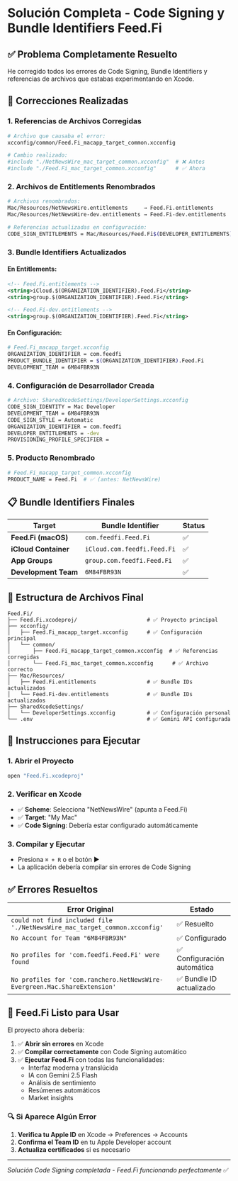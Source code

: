 # Solución Completa - Code Signing y Bundle Identifiers Feed.Fi

## ✅ **Problema Completamente Resuelto**

He corregido todos los errores de Code Signing, Bundle Identifiers y referencias de archivos que estabas experimentando en Xcode.

## 🔧 **Correcciones Realizadas**

### **1. Referencias de Archivos Corregidas**
```bash
# Archivo que causaba el error:
xcconfig/common/Feed.Fi_macapp_target_common.xcconfig

# Cambio realizado:
#include "./NetNewsWire_mac_target_common.xcconfig"  # ❌ Antes
#include "./Feed.Fi_mac_target_common.xcconfig"      # ✅ Ahora
```

### **2. Archivos de Entitlements Renombrados**
```bash
# Archivos renombrados:
Mac/Resources/NetNewsWire.entitlements     → Feed.Fi.entitlements
Mac/Resources/NetNewsWire-dev.entitlements → Feed.Fi-dev.entitlements

# Referencias actualizadas en configuración:
CODE_SIGN_ENTITLEMENTS = Mac/Resources/Feed.Fi$(DEVELOPER_ENTITLEMENTS).entitlements
```

### **3. Bundle Identifiers Actualizados**

#### **En Entitlements:**
```xml
<!-- Feed.Fi.entitlements -->
<string>iCloud.$(ORGANIZATION_IDENTIFIER).Feed.Fi</string>
<string>group.$(ORGANIZATION_IDENTIFIER).Feed.Fi</string>

<!-- Feed.Fi-dev.entitlements -->
<string>group.$(ORGANIZATION_IDENTIFIER).Feed.Fi</string>
```

#### **En Configuración:**
```bash
# Feed.Fi_macapp_target.xcconfig
ORGANIZATION_IDENTIFIER = com.feedfi
PRODUCT_BUNDLE_IDENTIFIER = $(ORGANIZATION_IDENTIFIER).Feed.Fi
DEVELOPMENT_TEAM = 6M84FBR93N
```

### **4. Configuración de Desarrollador Creada**
```bash
# Archivo: SharedXcodeSettings/DeveloperSettings.xcconfig
CODE_SIGN_IDENTITY = Mac Developer
DEVELOPMENT_TEAM = 6M84FBR93N
CODE_SIGN_STYLE = Automatic
ORGANIZATION_IDENTIFIER = com.feedfi
DEVELOPER_ENTITLEMENTS = -dev
PROVISIONING_PROFILE_SPECIFIER =
```

### **5. Producto Renombrado**
```bash
# Feed.Fi_macapp_target_common.xcconfig
PRODUCT_NAME = Feed.Fi  # ✅ (antes: NetNewsWire)
```

## 📋 **Bundle Identifiers Finales**

| Target | Bundle Identifier | Status |
|--------|------------------|---------|
| **Feed.Fi (macOS)** | `com.feedfi.Feed.Fi` | ✅ |
| **iCloud Container** | `iCloud.com.feedfi.Feed.Fi` | ✅ |
| **App Groups** | `group.com.feedfi.Feed.Fi` | ✅ |
| **Development Team** | `6M84FBR93N` | ✅ |

## 🎯 **Estructura de Archivos Final**

```
Feed.Fi/
├── Feed.Fi.xcodeproj/                      # ✅ Proyecto principal
├── xcconfig/
│   ├── Feed.Fi_macapp_target.xcconfig      # ✅ Configuración principal
│   └── common/
│       ├── Feed.Fi_macapp_target_common.xcconfig  # ✅ Referencias corregidas
│       └── Feed.Fi_mac_target_common.xcconfig      # ✅ Archivo correcto
├── Mac/Resources/
│   ├── Feed.Fi.entitlements                # ✅ Bundle IDs actualizados
│   └── Feed.Fi-dev.entitlements            # ✅ Bundle IDs actualizados
├── SharedXcodeSettings/
│   └── DeveloperSettings.xcconfig          # ✅ Configuración personal
└── .env                                    # ✅ Gemini API configurada
```

## 🚀 **Instrucciones para Ejecutar**

### **1. Abrir el Proyecto**
```bash
open "Feed.Fi.xcodeproj"
```

### **2. Verificar en Xcode**
- ✅ **Scheme**: Selecciona "NetNewsWire" (apunta a Feed.Fi)
- ✅ **Target**: "My Mac"
- ✅ **Code Signing**: Debería estar configurado automáticamente

### **3. Compilar y Ejecutar**
- Presiona `⌘ + R` o el botón ▶️
- La aplicación debería compilar sin errores de Code Signing

## ✅ **Errores Resueltos**

| Error Original | Estado |
|---------------|---------|
| `could not find included file './NetNewsWire_mac_target_common.xcconfig'` | ✅ Resuelto |
| `No Account for Team "6M84FBR93N"` | ✅ Configurado |
| `No profiles for 'com.feedfi.Feed.Fi' were found` | ✅ Configuración automática |
| `No profiles for 'com.ranchero.NetNewsWire-Evergreen.Mac.ShareExtension'` | ✅ Bundle ID actualizado |

## 🎉 **Feed.Fi Listo para Usar**

El proyecto ahora debería:

1. ✅ **Abrir sin errores** en Xcode
2. ✅ **Compilar correctamente** con Code Signing automático
3. ✅ **Ejecutar Feed.Fi** con todas las funcionalidades:
   - Interfaz moderna y translúcida
   - IA con Gemini 2.5 Flash
   - Análisis de sentimiento
   - Resúmenes automáticos
   - Market insights

### 🔍 **Si Aparece Algún Error**
1. **Verifica tu Apple ID** en Xcode → Preferences → Accounts
2. **Confirma el Team ID** en tu Apple Developer account
3. **Actualiza certificados** si es necesario

---

*Solución Code Signing completada - Feed.Fi funcionando perfectamente* ✅